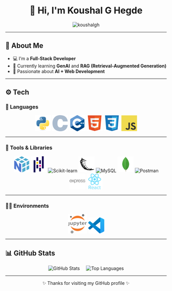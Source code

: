 <h1 align="center">👋 Hi, I'm Koushal G Hegde</h1>

<p align="center">
  <img src="https://komarev.com/ghpvc/?username=koushalgh&label=Profile%20views&color=0e75b6&style=flat" alt="koushalgh" />
</p>

---

## 🧠 About Me  
- 💻 I’m a **Full-Stack Developer**  
- 🌱 Currently learning **GenAI** and **RAG (Retrieval-Augmented Generation)**  
- 🚀 Passionate about **AI + Web Development**

---

## ⚙️ Tech

### 🧩 Languages
<p align="center">
  <img src="https://raw.githubusercontent.com/devicons/devicon/master/icons/python/python-original.svg" width="50" height="50" alt="Python"/>
  <img src="https://raw.githubusercontent.com/devicons/devicon/master/icons/c/c-original.svg" width="50" height="50" alt="C"/>
  <img src="https://raw.githubusercontent.com/devicons/devicon/master/icons/cplusplus/cplusplus-original.svg" width="50" height="50" alt="C++"/>
  <img src="https://raw.githubusercontent.com/devicons/devicon/master/icons/html5/html5-original.svg" width="50" height="50" alt="HTML"/>
  <img src="https://raw.githubusercontent.com/devicons/devicon/master/icons/css3/css3-original.svg" width="50" height="50" alt="CSS"/>
  <img src="https://raw.githubusercontent.com/devicons/devicon/master/icons/javascript/javascript-original.svg" width="50" height="50" alt="JavaScript"/>
</p>

---

### 🧰 Tools & Libraries
<p align="center">
  <img src="https://raw.githubusercontent.com/devicons/devicon/master/icons/numpy/numpy-original.svg" width="50" height="50" alt="NumPy"/>
  <img src="https://raw.githubusercontent.com/devicons/devicon/master/icons/pandas/pandas-original.svg" width="50" height="50" alt="Pandas"/>
  <img src="https://upload.wikimedia.org/wikipedia/commons/0/05/Scikit_learn_logo_small.svg" width="50" height="50" alt="Scikit-learn"/>
  <img src="https://raw.githubusercontent.com/devicons/devicon/master/icons/flask/flask-original.svg" width="50" height="50" alt="Flask"/>
  <img src="https://www.vectorlogo.zone/logos/mysql/mysql-icon.svg" width="50" height="50" alt="MySQL"/>
  <img src="https://raw.githubusercontent.com/devicons/devicon/master/icons/mongodb/mongodb-original.svg" width="50" height="50" alt="MongoDB"/>
  <img src="https://www.vectorlogo.zone/logos/getpostman/getpostman-icon.svg" width="50" height="50" alt="Postman"/>
  <img src="https://raw.githubusercontent.com/devicons/devicon/master/icons/express/express-original-wordmark.svg" width="50" height="50" alt="ExpressJS"/>
  <img src="https://raw.githubusercontent.com/devicons/devicon/master/icons/react/react-original-wordmark.svg" width="50" height="50" alt="React"/>
</p>

---

### 🧑‍💻 Environments
<p align="center">
  <img src="https://raw.githubusercontent.com/devicons/devicon/master/icons/jupyter/jupyter-original-wordmark.svg" width="60" height="60" alt="Jupyter"/>
  <img src="https://raw.githubusercontent.com/devicons/devicon/master/icons/vscode/vscode-original.svg" width="50" height="50" alt="VS Code"/>
</p>

---

## 📊 GitHub Stats

<p align="center">
  <img src="https://github-readme-stats.vercel.app/api?username=koushalgh&show_icons=true&theme=radical" alt="GitHub Stats" height="180"/>
  &nbsp;&nbsp;&nbsp;
  <img src="https://github-readme-stats.vercel.app/api/top-langs/?username=koushalgh&layout=compact&theme=radical" alt="Top Languages" height="180"/>
</p>

---

<p align="center">✨ Thanks for visiting my GitHub profile ✨</p>
